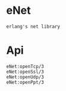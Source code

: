 # eNet

    erlang's net library

# Api
    eNet:openTcp/3
    eNet:openSsl/3
    eNet:openUdp/3
    eNet:openPpt/3
